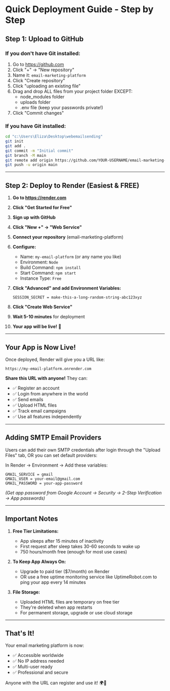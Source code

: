 # Quick Deployment Guide - Step by Step

## Step 1: Upload to GitHub

### If you don't have Git installed:
1. Go to https://github.com
2. Click "+" → "New repository"
3. Name it: `email-marketing-platform`
4. Click "Create repository"
5. Click "uploading an existing file"
6. Drag and drop ALL files from your project folder EXCEPT:
   - node_modules folder
   - uploads folder
   - .env file (keep your passwords private!)
7. Click "Commit changes"

### If you have Git installed:
```bash
cd "c:\Users\Eliza\Desktop\webemailsending"
git init
git add .
git commit -m "Initial commit"
git branch -M main
git remote add origin https://github.com/YOUR-USERNAME/email-marketing-platform.git
git push -u origin main
```

---

## Step 2: Deploy to Render (Easiest & FREE)

1. **Go to https://render.com**
2. **Click "Get Started for Free"**
3. **Sign up with GitHub**
4. **Click "New +" → "Web Service"**
5. **Connect your repository** (email-marketing-platform)
6. **Configure:**
   - Name: `my-email-platform` (or any name you like)
   - Environment: `Node`
   - Build Command: `npm install`
   - Start Command: `npm start`
   - Instance Type: `Free`

7. **Click "Advanced" and add Environment Variables:**
   ```
   SESSION_SECRET = make-this-a-long-random-string-abc123xyz
   ```

8. **Click "Create Web Service"**
9. **Wait 5-10 minutes** for deployment
10. **Your app will be live!** 🎉

---

## Your App is Now Live!

Once deployed, Render will give you a URL like:
```
https://my-email-platform.onrender.com
```

**Share this URL with anyone!** They can:
- ✅ Register an account
- ✅ Login from anywhere in the world  
- ✅ Send emails
- ✅ Upload HTML files
- ✅ Track email campaigns
- ✅ Use all features independently

---

## Adding SMTP Email Providers

Users can add their own SMTP credentials after login through the "Upload Files" tab, OR you can set default providers:

In Render → Environment → Add these variables:
```
GMAIL_SERVICE = gmail
GMAIL_USER = your-email@gmail.com
GMAIL_PASSWORD = your-app-password
```

*(Get app password from Google Account → Security → 2-Step Verification → App passwords)*

---

## Important Notes

1. **Free Tier Limitations:**
   - App sleeps after 15 minutes of inactivity
   - First request after sleep takes 30-60 seconds to wake up
   - 750 hours/month free (enough for most use cases)

2. **To Keep App Always On:**
   - Upgrade to paid tier ($7/month) on Render
   - OR use a free uptime monitoring service like UptimeRobot.com to ping your app every 14 minutes

3. **File Storage:**
   - Uploaded HTML files are temporary on free tier
   - They're deleted when app restarts
   - For permanent storage, upgrade or use cloud storage

---

## That's It!

Your email marketing platform is now:
- ✅ Accessible worldwide
- ✅ No IP address needed
- ✅ Multi-user ready
- ✅ Professional and secure

Anyone with the URL can register and use it! 🌍🚀
